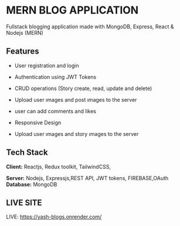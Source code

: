 
# MERN BLOG APPLICATION

Fullstack  blogging application made with MongoDB, Express, React & Nodejs (MERN)


## Features

- User registration and login

- Authentication using JWT Tokens

- CRUD operations (Story create, read, update and delete)

- Upload user ımages and post ımages to the server
- user can add comments and likes
- Responsive Design
- Upload user ımages and story ımages to the server




## Tech Stack

**Client:** Reactjs, Redux toolkit, TailwindCSS, 

**Server:** Nodejs, Expressjs,REST API, JWT tokens, FIREBASE,OAuth 
**Database:** MongoDB

## LIVE SITE

LIVE: https://yash-blogs.onrender.com/



